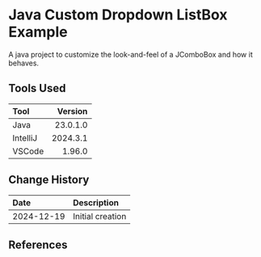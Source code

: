 # Java Custom Dropdown ListBox Example
A java project to customize the look-and-feel of a JComboBox and how it behaves.
## Tools Used

| Tool     |  Version |
|:---------|---------:|
| Java     | 23.0.1.0 |
| IntelliJ | 2024.3.1 |
| VSCode   |   1.96.0 |

## Change History

| Date       | Description      |
|:-----------|:-----------------|
| 2024-12-19 | Initial creation |

## References

